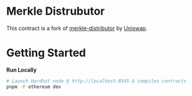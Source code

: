# Merkle Distrubutor

This contract is a fork of [merkle-distributor](https://github.com/Uniswap/merkle-distributor) by [Uniswap](https://uniswap.org/).

# Getting Started

**Run Locally**

```bash
# Launch Hardhat node @ http://localhost:8545 & compiles contracts
pnpm -F ethereum dev
```
